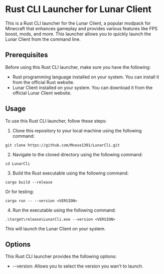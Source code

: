 # Rust CLI Launcher for Lunar Client
This is a Rust CLI launcher for the Lunar Client, a popular modpack for Minecraft that enhances gameplay and provides various features like FPS boost, mods, and more. This launcher allows you to quickly launch the Lunar Client from the command line.

## Prerequisites

Before using this Rust CLI launcher, make sure you have the following:
- Rust programming language installed on your system. You can install it from the official Rust website.
- Lunar Client installed on your system. You can download it from the official Lunar Client website.

## Usage

To use this Rust CLI launcher, follow these steps:
1. Clone this repository to your local machine using the following command:
```
git clone https://github.com/Moose1301/LunarCli.git
```
2. Navigate to the cloned directory using the following command:
```
cd LunarCli
```
3. Build the Rust executable using the following command:
```
cargo build --release
```
Or for testing:
```
cargo run -- --version <VERSION>
```
4. Run the executable using the following command:
```
.\target\release\LunarCli.exe --version <VERSION>
```
This will launch the Lunar Client on your system.

## Options
This Rust CLI launcher provides the following options:
- --version: Allows you to select the version you wan't to launch.
